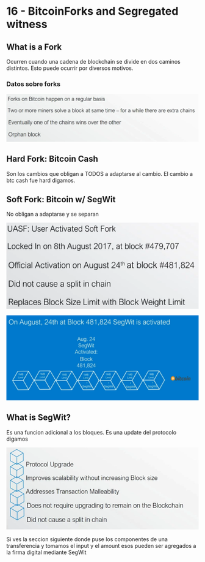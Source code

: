 # 16 - BitcoinForks and Segregated witness

## What is a Fork

Ocurren cuando una cadena de blockchain se divide en dos caminos distintos. Esto puede ocurrir por diversos motivos.

### Datos sobre forks

![](../../.gitbook/assets/imagen%20%28344%29.png)

##  Hard Fork: Bitcoin Cash 

Son los cambios que obligan a TODOS a adaptarse al cambio. El cambio a btc cash fue hard digamos.

## Soft Fork: Bitcoin w/ SegWit 

No obligan a adaptarse y se separan

![](../../.gitbook/assets/imagen%20%28343%29.png)

![](../../.gitbook/assets/imagen%20%28326%29.png)

## What is SegWit?

Es una funcion adicional a los bloques. Es una update del protocolo digamos

![](../../.gitbook/assets/imagen%20%28339%29.png)

Si ves la seccion siguiente donde puse los componentes de una transferencia y tomamos el input y el amount esos pueden ser agregados a la firma digital mediante SegWit



